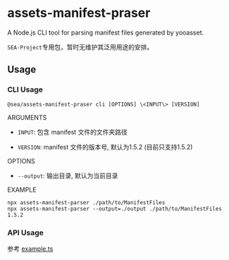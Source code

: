 # assets-manifest-praser

A Node.js CLI tool for parsing manifest files generated by yooasset.

`SEA-Project`专用包，暂时无维护其泛用用途的安排。

## Usage

### CLI Usage

`@sea/assets-manifest-praser cli [OPTIONS] \<INPUT\> [VERSION]`

ARGUMENTS

- `INPUT`: 包含 manifest 文件的文件夹路径

- `VERSION`: manifest 文件的版本号, 默认为1.5.2 (目前只支持1.5.2)

OPTIONS

- `--output`: 输出目录, 默认为当前目录

EXAMPLE

```shell
npx assets-manifest-parser ./path/to/ManifestFiles
npx assets-manifest-parser --output=./output ./path/to/ManifestFiles 1.5.2
```

### API Usage

参考 [example.ts](./test/example.ts)
